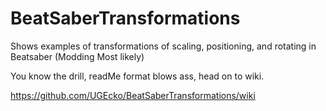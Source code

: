 # BeatSaberTransformations
Shows examples of transformations of scaling, positioning, and rotating in Beatsaber (Modding Most likely)

You know the drill, readMe format blows ass, head on to wiki.

https://github.com/UGEcko/BeatSaberTransformations/wiki
